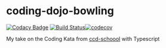 # coding-dojo-bowling
[![Codacy Badge](https://api.codacy.com/project/badge/Grade/fbb44dd188b746d781697b3a9915b3d7)](https://www.codacy.com/manual/Sijoma/coding-dojo-bowling-typescript?utm_source=github.com&amp;utm_medium=referral&amp;utm_content=Sijoma/coding-dojo-bowling-typescript&amp;utm_campaign=Badge_Grade) [![Build Status](https://travis-ci.org/Sijoma/coding-dojo-bowling-typescript.svg?branch=master)](https://travis-ci.org/Sijoma/coding-dojo-bowling-typescript)[![codecov](https://codecov.io/gh/Sijoma/coding-dojo-bowling-typescript/branch/master/graph/badge.svg)](https://codecov.io/gh/Sijoma/coding-dojo-bowling-typescript)

My take on the Coding Kata from [ccd-schoool](https://ccd-school.de/coding-dojo/class-katas/bowling/) with Typescript